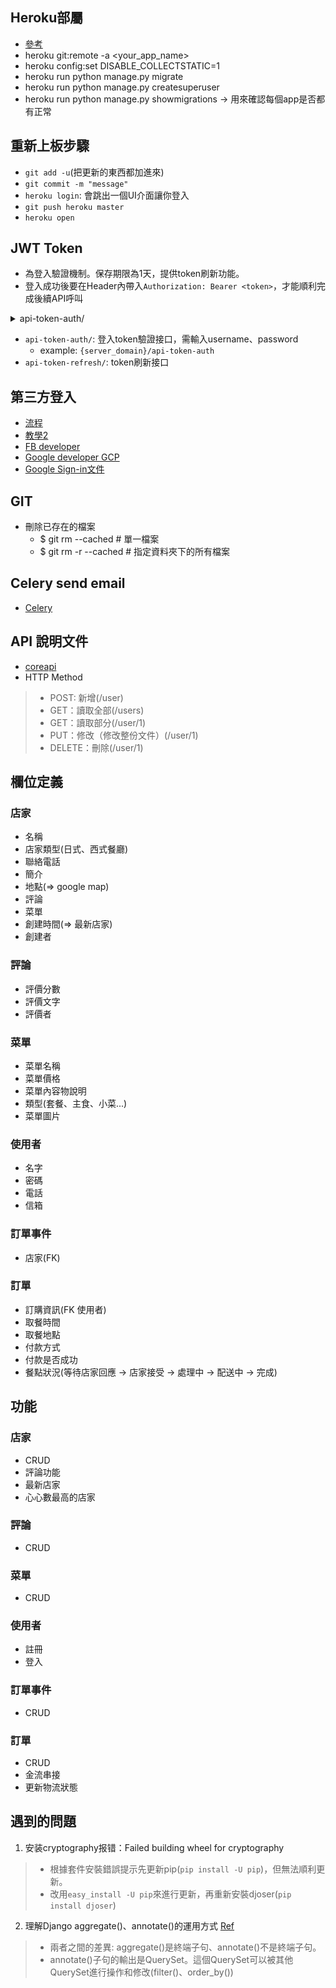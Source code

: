 ## Heroku部屬
- [參考](https://github.com/s9891326/django-tutorial-for-programmers-uranusjr/blob/1.8/24-deploy-to-heroku.md)
- heroku git:remote -a <your_app_name>
- heroku config:set DISABLE_COLLECTSTATIC=1
- heroku run python manage.py migrate
- heroku run python manage.py createsuperuser
- heroku run python manage.py showmigrations  -> 用來確認每個app是否都有正常

## 重新上板步驟
- `git add -u`(把更新的東西都加進來) 
- `git commit -m "message"`
- `heroku login`: 會跳出一個UI介面讓你登入
- `git push heroku master`
- `heroku open`

## JWT Token
- 為登入驗證機制。保存期限為1天，提供token刷新功能。
- 登入成功後要在Header內帶入`Authorization: Bearer <token>`，才能順利完成後續API呼叫

<details>
<summary>api-token-auth/</summary>

- 登入token驗證接口

    | 項目 | 說明 |
    |------|-----|
    | API URL | {server_domain}/api-token-auth/ |
    | method | POST(階層資料) |
    
</details>

- `api-token-auth/`: 登入token驗證接口，需輸入username、password
    - example: `{server_domain}/api-token-auth`
- `api-token-refresh/`: token刷新接口

## 第三方登入
- [流程](https://blog.hanklu.tw/post/2020/spa-api-social-loign/)
- [教學2](https://www.section.io/engineering-education/django-google-oauth/)
- [FB developer](https://developers.facebook.com/apps/1001993363887699/settings/basic/)
- [Google developer GCP](https://console.cloud.google.com/apis/credentials/oauthclient/122455133186-drprmpo7inpbpdp8j9fdnodn46hqslct.apps.googleusercontent.com?project=solar-haven-320806)
- [Google Sign-in文件](https://developers.google.com/identity/sign-in/web/sign-in)

## GIT
- 刪除已存在的檔案
    - $ git rm --cached <file>         # 單一檔案
    - $ git rm -r --cached <folder>    # 指定資料夾下的所有檔案

## Celery send email
- [Celery](https://tw511.com/a/01/33541.html)

## API 說明文件
- [coreapi](https://blog.csdn.net/weixin_42289273/article/details/110273877)
- HTTP Method
> - POST: 新增(/user)
> - GET：讀取全部(/users)
> - GET：讀取部分(/user/1)
> - PUT：修改（修改整份文件）(/user/1)
> - DELETE：刪除(/user/1)

## 欄位定義
### 店家
- 名稱
- 店家類型(日式、西式餐廳)
- 聯絡電話
- 簡介
- 地點(=> google map)
- 評論
- 菜單
- 創建時間(=> 最新店家)
- 創建者

### 評論
- 評價分數
- 評價文字
- 評價者

### 菜單
- 菜單名稱
- 菜單價格
- 菜單內容物說明
- 類型(套餐、主食、小菜...)
- 菜單圖片

### 使用者
- 名字
- 密碼
- 電話
- 信箱 
 
### 訂單事件
- 店家(FK)

### 訂單
- 訂購資訊(FK 使用者)
- 取餐時間
- 取餐地點
- 付款方式
- 付款是否成功
- 餐點狀況(等待店家回應 -> 店家接受 -> 處理中 -> 配送中 -> 完成)

## 功能
### 店家
- CRUD
- 評論功能
- 最新店家
- 心心數最高的店家

### 評論
- CRUD

### 菜單
- CRUD

### 使用者
- 註冊
- 登入

### 訂單事件
- CRUD

### 訂單
- CRUD
- 金流串接
- 更新物流狀態

## 遇到的問題
1. 安装cryptography报错：Failed building wheel for cryptography
> - 根據套件安裝錯誤提示先更新pip(`pip install -U pip`)，但無法順利更新。
> - 改用`easy_install -U pip`來進行更新，再重新安裝djoser(`pip install djoser`)
2. 理解Django aggregate()、annotate()的運用方式 [Ref](https://docs.djangoproject.com/zh-hans/3.2/topics/db/aggregation/)
> - 兩者之間的差異: aggregate()是終端子句、annotate()不是終端子句。
> - annotate()子句的輸出是QuerySet。這個QuerySet可以被其他QuerySet進行操作和修改(filter()、order_by())